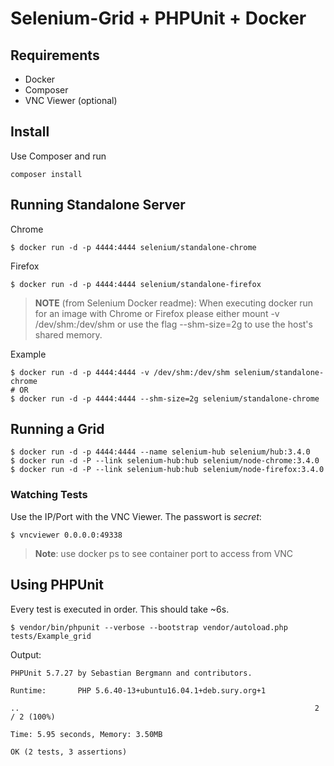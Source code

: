 # Selenium-Grid + PHPUnit + Docker

<!--[//]: <> > This is the example application for the article [Selenium-Grid mit Docker im PHP Magazin 5.16](https://///////entwickler.de/php-magazin/php-magazin-5-16-252647.html "Parallele Akzeptanztests in wenigen Minuten")-->

## Requirements

* Docker
* Composer
* VNC Viewer (optional)

## Install

Use Composer and run 

```
composer install
```

## Running Standalone Server

Chrome
```
$ docker run -d -p 4444:4444 selenium/standalone-chrome
```

Firefox
```
$ docker run -d -p 4444:4444 selenium/standalone-firefox
```

> **NOTE** (from Selenium Docker readme): When executing docker run for an image with Chrome or Firefox please either mount -v /dev/shm:/dev/shm or use the flag --shm-size=2g to use the host's shared memory.

Example
```
$ docker run -d -p 4444:4444 -v /dev/shm:/dev/shm selenium/standalone-chrome
# OR
$ docker run -d -p 4444:4444 --shm-size=2g selenium/standalone-chrome
```

## Running a Grid

```
$ docker run -d -p 4444:4444 --name selenium-hub selenium/hub:3.4.0
$ docker run -d -P --link selenium-hub:hub selenium/node-chrome:3.4.0
$ docker run -d -P --link selenium-hub:hub selenium/node-firefox:3.4.0
```

### Watching Tests

Use the IP/Port with the VNC Viewer. The passwort is *secret*:

```
$ vncviewer 0.0.0.0:49338
```

> **Note**: use docker ps to see container port to access from VNC

## Using PHPUnit
Every test is executed in order. This should take ~6s.

```
$ vendor/bin/phpunit --verbose --bootstrap vendor/autoload.php tests/Example_grid
```

Output:

```
PHPUnit 5.7.27 by Sebastian Bergmann and contributors.

Runtime:       PHP 5.6.40-13+ubuntu16.04.1+deb.sury.org+1

..                                                                  2 / 2 (100%)

Time: 5.95 seconds, Memory: 3.50MB

OK (2 tests, 3 assertions)
```